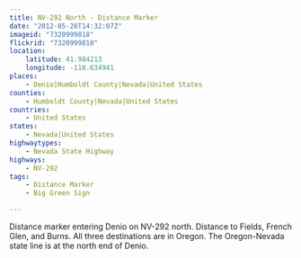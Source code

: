 ```yaml
---
title: NV-292 North - Distance Marker
date: "2012-05-28T14:32:07Z"
imageid: "7320999818"
flickrid: "7320999818"
location:
    latitude: 41.984213
    longitude: -118.634941
places:
    - Denio|Humboldt County|Nevada|United States
counties:
    - Humboldt County|Nevada|United States
countries:
    - United States
states:
    - Nevada|United States
highwaytypes:
    - Nevada State Highway
highways:
    - NV-292
tags:
    - Distance Marker
    - Big Green Sign

---
```

Distance marker entering Denio on NV-292 north.  Distance to Fields, French Glen, and Burns.  All three destinations are in Oregon.  The Oregon-Nevada state line is at the north end of Denio.
